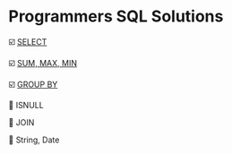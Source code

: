 # Programmers SQL Solutions

:ballot_box_with_check: [SELECT](https://github.com/LeeWooJung/Programmers/tree/main/SQL/SELECT)

:ballot_box_with_check: [SUM, MAX, MIN](https://github.com/LeeWooJung/Programmers/tree/main/SQL/SUM%2C%20MAX%2C%20MIN)

:ballot_box_with_check: [GROUP BY](https://github.com/LeeWooJung/Programmers/tree/main/SQL/GROUP%20BY)

:black_square_button: ISNULL

:black_square_button: JOIN

:black_square_button: String, Date